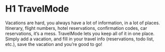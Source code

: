 # H1 TravelMode
Vacations are hard, you always have a lot of information, in a lot of places. Itinerary, 
flight numbers, hotel reservations, confirmation codes, car reservations, it’s 
a mess. TravelMode lets you keep all of it in one place. Simply add a vacation, and fill 
in your travel info (reservations, todo list, etc.), save the vacation and you’re good 
to go!

